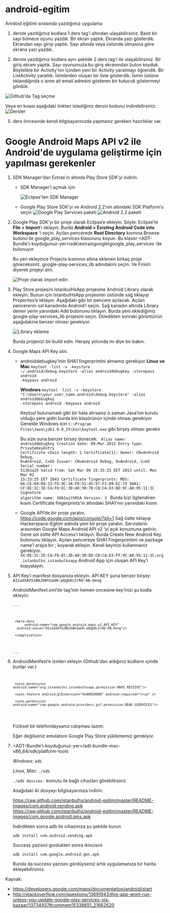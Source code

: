 android-egitim
================

Anrdoid eğitimi sırasında yazdığımız uygulama

1. derste yazdığımız kodlara 1.ders tag'i altından ulaşabilirsiniz. 
	Basit bir sayı bilmece oyunu yazdık. Bir ekran yaptık. Ekranda yazı gösterdik. Ekrandan sayı girişi yaptık. Sayı altında veya üstünde olmasına göre ekrana yazı yazdık. 
	

2. derste yazdığımız kodlara aynı şekilde 2.ders tag'i ile ulaşabilirsiniz.
	Bir giriş ekranı yaptık. Sayı oyunumuza bu giriş ekranından buton koyduk. Böylelikle bir Activity'nin içinden yeni bir Activity yaratmayı öğrendik.
	Bir ListActivity yarattık. İsimlerden oluşan bir liste gösterdik. İsmin üstüne tıklandığında o isme ait email adresini gösteren bir kutucuk göstermeyi gördük. 
	
	

![Github'da Tag seçme](https://raw.github.com/istanbulhs/android-egitim/master/README-images/tag-screenshot.png)

Veya en kısası aşağıdaki linkten istediğiniz dersin kodunu indirebilirsiniz:
![Dersler](https://github.com/istanbulhs/android-egitim/tags)


5. ders öncesinde kendi bilgisayarınızda yapmanız gereken hazırlıklar var. 

Google Android Maps API v2 ile Android'de uygulama geliştirme için yapılması gerekenler
========================================================================================
1. SDK Manager’dan Extras’ın altında Play Store SDK’yi indirin. 
   * SDK Manager’i açmak için
   
     ![Eclipse'ten SDK Manager](https://raw.github.com/istanbulhs/android-egitim/master/README-images/sdk-manager-from-eclipse.png)
   * Google Play Store SDK’yi ve Android 2.2’nin altındaki SDK Platform’u seçin
     ![Google Play Services paketi](https://raw.github.com/istanbulhs/android-egitim/master/README-images/google-play-services-package.png)
     ![Android 2.2 paketi](https://raw.github.com/istanbulhs/android-egitim/master/README-images/android-2.2.png)
2. Google Play SDK’yi bir proje olarak Eclipse’e ekleyin. 
   Şöyle: Eclipse’te **File > Import**'ı tıklayın. 
   Burda **Android > Existing Android Code into Workspace** ‘i seçin. 
   Açılan pencerede __Root Directory__ kısmına Browse butonu ile google_play_services klasorunu koyun. Bu klasör <ADT-Bundle’i-koyduğunuz-yer>\sdk\extras\google\google_play_services ‘de bulunuyor

   Bu yeri ekleyince Projects kısmının altına eklenen birkaç proje göreceksiniz. google-play-services_lib adındakini seçin. Ve Finish diyerek projeyi alın.
	
   ![Proje olarak import edin](https://raw.github.com/istanbulhs/android-egitim/master/README-images/import-as-android-project.png)
	
3. Play Store projesini IstanbulHsApp projesine Android Library olarak ekleyin.
   Bunun için IstanbulHsApp projesinin üstünde sağ tıklayıp Properties’e tıklayın. Aşağıdaki gibi bir pencere açılacak. Açılan pencerenin sol kanadında Android’i seçin. Sağ kanadın altında Library denen yerin yanındaki Add butonunu tıklayın. Burda yeni eklediğimiz google-play-services_lib projesini seçin. Ekledikten sonraki görüntünün aşağıdakine benzer olması gerekiyor. 

   ![Library ekleme](https://raw.github.com/istanbulhs/android-egitim/master/README-images/add-library-as-dependency.png)

   Burda projenizi bir build edin. Herşey yolunda mı diye bir bakın. 

4. Google Maps API Key alın. 
   * androiddebugkey’inin SHA1 fingerprintini almamız gerekiyor
     **Linux ve Mac**
     <code>keytool -list -v -keystore ~/.android/debug.keystore -alias androiddebugkey -storepass android -keypass android</code>

     **Windows**
     <code>keytool -list -v -keystore "C:\Users\your_user_name\.android\debug.keystore" -alias androiddebugkey -storepass android -keypass android</code>

     Keytool bulunamadı gibi bir hata alırsanız o zaman Java’nın kurulu olduğu yere gidin burda bin klasörünün içinde olması gerekiyor
     Genelde Windows icin
     <code>C:\Program Files\Java\jdk1.6.0_25\bin\keytool.exe</code> gibi birşey olması gerekir

     Bu size suna benzer birsey donecek:
     <code>
     Alias name: androiddebugkey 
     Creation date: 09.Mar.2013 
     Entry type: PrivateKeyEntry
     Certificate chain length: 1
     Certificate[1]:
     Owner: CN=Android Debug, O=Android, C=US
     Issuer: CN=Android Debug, O=Android, C=US 
     Serial number: 513b3a25
     Valid from: Sat Mar 09 15:33:25 EET 2013 until: Mon Mar 02 15:33:25 EET 2043
     Certificate fingerprints:
     MD5:  66:CE:69:04:15:FD:9C:1A:FD:51:45:97:F2:89:EC:74
     SHA1: CF:DE:2C:3E:CA:F6:EC:3D:A0:30:70:CB:CA:D3:BD:9C:A0:95:11:3C
     Signature algorithm name: SHA1withRSA
     Version: 3
     </code>
     Burda bizi ilgilendiren kısım Certificate fingerprints'in altındaki SHA1'nın yanındaki kısım.
   * Google API’de bir proje yaratın. 
     https://code.google.com/apis/console/?pli=1
	 Sağ üstte tıklayıp Hackerspace-Egitim adında yeni bir proje yaratın.
	 Servislerin arasından Google Maps Android API v2 ‘yi açık konumuna getirin.
	 Gene sol üstte API Access’i tıklayın.
	 Burda Create New Android Key butonunu tıklayın. Açılan pencereye SHA1  Fingerprintimi ve package name’i araya bir ; koyarak ekleyin.
	 Kendi keyinizi kullanmaniz gerekiyor.
     <code>XX:DE:2C:3E:CA:F6:EC:3D:A0:30:DD:CB:CA:D3:FF:9C:A0:95:11:3C;org.istanbulhs.istanbulhsapp</code>
	 Android App için oluşan API Key’i kopyalayın.
5. API Key’i manifest dosyanıza ekleyin.
   API KEY şuna benzer birşey:
   <code>AIzaXXAYSzBmJbWtGaUH-pQqb0c2rRO-6N-Oeng</code>
   
   AndroidManifext.xml’de  </application> tag’inin hemen oncesine key’inizi şu kodla ekleyin:
   
   <code>...
   
		<meta-data
   			 android:name="com.google.android.maps.v2.API_KEY"
   		 android:value="AIzaXXAYSzBmJbWtGaUH-pQqb0c2rRO-6N-Oeng"/>
		
		</application>
   
   ...</code>
   
6. AndroidManifest’e izinleri ekleyin (Github'dan aldığınız kodların içinde bunlar var.)
   <code><permission android:name="org.istanbulhs.istanbulhsapp.permission.MAPS_RECEIVE"
        android:protectionLevel="signature"/>
		
		<uses-permission android:name="org.istanbulhs.istanbulhsapp.permission.MAPS_RECEIVE"/>
		
		<uses-feature android:glEsVersion="0x00020000" android:required="true" />
		
		<uses-permission android:name="com.google.android.providers.gsf.permission.READ_GSERVICES"/>
	</code>

   Fiziksel bir telefondaysanız calışması lazım:

   Eğer değilseniz emulatore Google Play Store yüklememiz gerekiyor.

7. &lt;ADT-Bundle’i-koyduğunuz-yer&gt;/adt-bundle-mac-x86_64/sdk/platform-tools

   *Windows*: <code>adb</code>
   
   *Linux, Mac*: <code>./adb</code>

   <code>./adb devices</code> : komutu ile bağlı cihazları görebilirsiniz

   Asağıdaki iki dosyayı bilgisayarınıza indirin:

   https://raw.github.com/istanbulhs/android-egitim/master/README-images/com.android.vending.apk
   https://raw.github.com/istanbulhs/android-egitim/master/README-images/com.google.android.gms.apk

   İndirdikten sonra adb ile cihaziniza şu şekilde kurun

   <code>adb install com.android.vending.apk</code>
   
   Success yazisini gordukten sonra ikincisini
   
   <code>adb install com.google.android.gms.apk</code>

   Bunda da success yazısını gördüyseniz artık uygulamanıza bir harita ekleyebilirsiniz. 


Kaynak: 
* https://developers.google.com/maps/documentation/android/start
* http://stackoverflow.com/questions/13691943/this-app-wont-run-unless-you-update-google-play-services-via-bazaar/13734937#comment15338651_21662620
